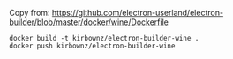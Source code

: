 Copy from: https://github.com/electron-userland/electron-builder/blob/master/docker/wine/Dockerfile

```
docker build -t kirbownz/electron-builder-wine .
docker push kirbownz/electron-builder-wine
```
